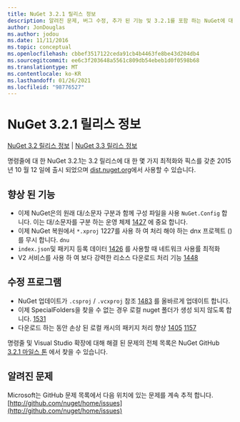 ```yaml
---
title: NuGet 3.2.1 릴리스 정보
description: 알려진 문제, 버그 수정, 추가 된 기능 및 3.2.1를 포함 하는 NuGet에 대 한 릴리스 정보입니다.
author: JonDouglas
ms.author: jodou
ms.date: 11/11/2016
ms.topic: conceptual
ms.openlocfilehash: cbbef3517122ceda91cb4b4463fe8be43d204db4
ms.sourcegitcommit: ee6c3f203648a5561c809db54ebeb1d0f0598b68
ms.translationtype: MT
ms.contentlocale: ko-KR
ms.lasthandoff: 01/26/2021
ms.locfileid: "98776527"
---
```

# <a name="nuget-321-release-notes"></a>NuGet 3.2.1 릴리스 정보

[NuGet 3.2 릴리스 정보](../release-notes/nuget-3.2.md)  |  [NuGet 3.3 릴리스 정보](../release-notes/nuget-3.3.md)

명령줄에 대 한 NuGet 3.2.1는 3.2 릴리스에 대 한 몇 가지 최적화와 픽스를 갖춘 2015 년 10 월 12 일에 출시 되었으며 [dist.nuget.org](http://dist.nuget.org/index.html)에서 사용할 수 있습니다.

## <a name="improvements"></a>향상 된 기능

* 이제 NuGet은의 원래 대/소문자 구분과 함께 구성 파일을 사용 `NuGet.Config` 합니다.  이는 대/소문자를 구분 하는 운영 체제 [1427](https://github.com/NuGet/Home/issues/1427) 에 중요 합니다.
* 이제 NuGet 복원에서 `*.xproj` 1227를 사용 하 여 처리 해야 하는 dnx 프로젝트 ()를 무시 합니다. `dnu` [](https://github.com/NuGet/Home/issues/1227)
* `index.json`및 패키지 등록 데이터 [1426](https://github.com/NuGet/Home/issues/1426) 를 사용할 때 네트워크 사용률 최적화
* V2 서비스를 사용 하 여 보다 강력한 리소스 다운로드 처리 기능 [1448](https://github.com/NuGet/Home/issues/1448)

## <a name="fixes"></a>수정 프로그램

* NuGet 업데이트가 `.csproj` / `.vcxproj` 참조 [1483](https://github.com/NuGet/Home/issues/1483) 를 올바르게 업데이트 합니다.
* 이제 SpecialFolders을 찾을 수 없는 경우 로컬 nuget 폴더가 생성 되지 않도록 합니다. [1531](https://github.com/NuGet/Home/issues/1531)
* 다운로드 하는 동안 손상 된 로컬 캐시의 패키지 처리 향상 [1405](https://github.com/NuGet/Home/issues/1405) [1157](https://github.com/NuGet/Home/issues/1157)

명령줄 및 Visual Studio 확장에 대해 해결 된 문제의 전체 목록은 NuGet GitHub [3.2.1 마일스 톤](https://github.com/NuGet/Home/issues?q=milestone%3A3.2.1+is%3Aclosed) 에서 찾을 수 있습니다.

## <a name="known-issues"></a>알려진 문제

Microsoft는 GitHub 문제 목록에서 다음 위치에 있는 문제를 계속 추적 합니다. [http://github.com/nuget/home/issues](http://github.com/nuget/home/issues)